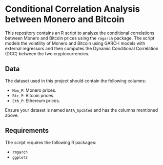 # Conditional Correlation Analysis between Monero and Bitcoin

This repository contains an R script to analyze the conditional correlations between Monero and Bitcoin prices using the `rmgarch` package. The script models the volatility of Monero and Bitcoin using GARCH models with external regressors and then computes the Dynamic Conditional Correlation (DCC) between the two cryptocurrencies.

## Data

The dataset used in this project should contain the following columns:
- `Mon_P`: Monero prices.
- `Btc_P`: Bitcoin prices.
- `Eth_P`: Ethereum prices.

Ensure your dataset is named `DATA_Updated` and has the columns mentioned above.

## Requirements

The script requires the following R packages:
- `rmgarch`
- `ggplot2`
